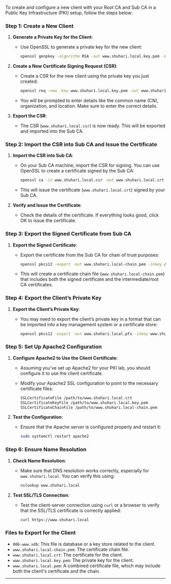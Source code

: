 To create and configure a new client with your Root CA and Sub CA in a Public Key Infrastructure (PKI) setup, follow the steps below:

### Step 1: Create a New Client

1. **Generate a Private Key for the Client**:
    
    - Use OpenSSL to generate a private key for the new client:
        
        ```bash
        openssl genpkey -algorithm RSA -out www.shuhari.local.key.pem -aes256
        ```
        
2. **Create a New Certificate Signing Request (CSR)**:
    
    - Create a CSR for the new client using the private key you just created:
        
        ```bash
        openssl req -new -key www.shuhari.local.key.pem -out www.shuhari.local.csr
        ```
        
    - You will be prompted to enter details like the common name (CN), organization, and location. Make sure to enter the correct details.
        
3. **Export the CSR**:
    
    - The CSR (`www.shuhari.local.csr`) is now ready. This will be exported and imported into the Sub CA.

### Step 2: Import the CSR into Sub CA and Issue the Certificate

1. **Import the CSR into Sub CA**:
    
    - On your Sub CA machine, import the CSR for signing. You can use OpenSSL to create a certificate signed by the Sub CA:
        
        ```bash
        openssl ca -in www.shuhari.local.csr -out www.shuhari.local.crt -cert /path/to/sub_ca_cert.pem -keyfile /path/to/sub_ca_private_key.pem
        ```
        
    - This will issue the certificate (`www.shuhari.local.crt`) signed by your Sub CA.
        
2. **Verify and Issue the Certificate**:
    
    - Check the details of the certificate. If everything looks good, click OK to issue the certificate.

### Step 3: Export the Signed Certificate from Sub CA

1. **Export the Signed Certificate**:
    - Export the certificate from the Sub CA for chain of trust purposes:
        
        ```bash
        openssl pkcs12 -export -out www.shuhari.local-chain.pem -inkey /path/to/sub_ca_private_key.pem -in www.shuhari.local.crt -certfile /path/to/root_ca_cert.pem
        ```
        
    - This will create a certificate chain file (`www.shuhari.local-chain.pem`) that includes both the signed certificate and the intermediate/root CA certificates.
        

### Step 4: Export the Client’s Private Key

1. **Export the Client’s Private Key**:
    - You may need to export the client’s private key in a format that can be imported into a key management system or a certificate store:
        
        ```bash
        openssl pkcs12 -export -out www.shuhari.local.pfx -inkey www.shuhari.local.key.pem -in www.shuhari.local.crt -certfile www.shuhari.local-chain.pem
        ```
        

### Step 5: Set Up Apache2 Configuration

1. **Configure Apache2 to Use the Client Certificate**:
    
    - Assuming you’ve set up Apache2 for your PKI lab, you should configure it to use the client certificate.
    - Modify your Apache2 SSL configuration to point to the necessary certificate files:
        
        ```bash
        SSLCertificateFile /path/to/www.shuhari.local.crt
        SSLCertificateKeyFile /path/to/www.shuhari.local.key.pem
        SSLCertificateChainFile /path/to/www.shuhari.local-chain.pem
        ```
        
2. **Test the Configuration**:
    
    - Ensure that the Apache server is configured properly and restart it:
        
        ```bash
        sudo systemctl restart apache2
        ```
        

### Step 6: Ensure Name Resolution

1. **Check Name Resolution**:
    
    - Make sure that DNS resolution works correctly, especially for `www.shuhari.local`. You can verify this using:
        
        ```bash
        nslookup www.shuhari.local
        ```
        
2. **Test SSL/TLS Connection**:
    
    - Test the client-server connection using `curl` or a browser to verify that the SSL/TLS certificate is correctly applied:
        
        ```bash
        curl https://www.shuhari.local
        ```
        

### Files to Export for the Client

- `006-www.xdb`: This file is database or a key store related to the client.
- `www.shuhari.local-chain.pem`: The certificate chain file.
- `www.shuhari.local.crt`: The certificate for the client.
- `www.shuhari.local.key.pem`: The private key for the client.
- `www.shuhari.local.pem`: A combined certificate file, which may include both the client's certificate and the chain.

---
